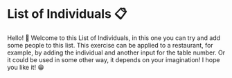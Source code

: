 # List of Individuals 📋

Hello! 👋 Welcome to this List of Individuals, in this one you can try and add some people to this list. This exercise can be applied to a restaurant, for example, by adding the individual and another input for the table number. Or it could be used in some other way, it depends on your imagination! I hope you like it! 😁
